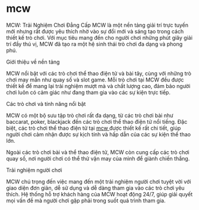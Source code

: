 # mcw
MCW: Trải Nghiệm Chơi Đẳng Cấp
MCW là một nền tảng giải trí trực tuyến mới nhưng rất được yêu thích nhờ vào sự đổi mới và sáng tạo trong cách thiết kế trò chơi. Với mục tiêu mang đến cho người chơi những phút giây giải trí đầy thú vị, MCW đã tạo ra một hệ sinh thái trò chơi đa dạng và phong phú.

Giới thiệu về nền tảng

MCW nổi bật với các trò chơi thể thao điện tử và bài tây, cùng với những trò chơi may mắn như quay số và slot game. Mỗi trò chơi tại MCW đều được thiết kế để mang lại trải nghiệm mượt mà và chất lượng cao, đảm bảo người chơi luôn có cảm giác như đang tham gia vào các sự kiện trực tiếp.

Các trò chơi và tính năng nổi bật

MCW có một bộ sưu tập trò chơi rất đa dạng, từ các trò chơi bài như baccarat, poker, blackjack đến các trò chơi thể thao điện tử nổi tiếng. Đặc biệt, các trò chơi thể thao điện tử tại <a href="https://www-mcw.com"> mcw </a> được thiết kế rất chi tiết, giúp người chơi cảm nhận được sự kịch tính và hấp dẫn của các sự kiện thể thao lớn.

Ngoài các trò chơi bài và thể thao điện tử, MCW còn cung cấp các trò chơi quay số, nơi người chơi có thể thử vận may của mình để giành chiến thắng.

Trải nghiệm người chơi

MCW chú trọng đến việc mang đến một trải nghiệm người chơi tuyệt vời với giao diện đơn giản, dễ sử dụng và dễ dàng tham gia vào các trò chơi yêu thích. Hệ thống hỗ trợ khách hàng của MCW hoạt động 24/7, giúp giải quyết mọi vấn đề mà người chơi gặp phải trong suốt quá trình tham gia.
